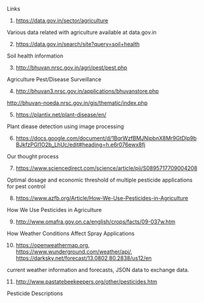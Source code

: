 Links

1) https://data.gov.in/sector/agriculture

Various data related with agriculture available at data.gov.in

2) https://data.gov.in/search/site?query=soil+health

Soil health information

3) http://bhuvan.nrsc.gov.in/agri/pest/pest.php

Agriculture Pest/Disease Surveillance

4) http://bhuvan3.nrsc.gov.in/applications/bhuvanstore.php

http://bhuvan-noeda.nrsc.gov.in/gis/thematic/index.php

5) https://plantix.net/plant-disease/en/

Plant diease detection using image processing

6) https://docs.google.com/document/d/1BqrWzfBMJNipbnX8Mr9GtDlp9bBJkfzPGl1O2b_LhUc/edit#heading=h.e6r076ewx8fj

Our thought process

7) https://www.sciencedirect.com/science/article/pii/S0895717709004208

Optimal dosage and economic threshold of multiple pesticide applications for pest control

8) https://www.azfb.org/Article/How-We-Use-Pesticides-in-Agriculture

How We Use Pesticides in Agriculture

9) http://www.omafra.gov.on.ca/english/crops/facts/09-037w.htm

How Weather Conditions Affect Spray Applications

10) https://openweathermap.org, https://www.wunderground.com/weather/api/, https://darksky.net/forecast/13.0802,80.2838/us12/en

current weather information and forecasts, JSON data to exchange data.

11) http://www.pastatebeekeepers.org/other/pesticides.htm

Pesticide Descriptions

